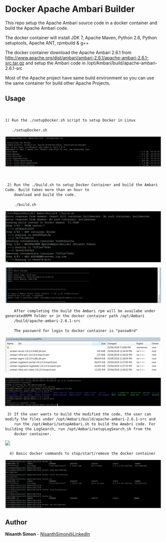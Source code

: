 # Docker Apache Ambari Builder

This repo setup the Apache Ambari source code in a docker container and build the Apache Ambari code. 

The docker container will install JDK 7, Apache Maven, Python 2.6, Python setuptools, Apache ANT, rpmbuild & g++

The docker container download the Apache Ambari 2.6.1 from http://www.apache.org/dist/ambari/ambari-2.6.1/apache-ambari-2.6.1-src.tar.gz and setup the Ambari code in /opt/Ambari/build/apache-ambari-2.6.1-src

Most of the Apache project have same build environment so you can use the same container for build other Apache Projects.
    

## Usage

<br>

    1) Run the ./setupDocker.sh script to setup Docker in Linux
       
       ./setupDocker.sh
       
![](img/setupDocker.png)
<br>
<br>
<br>
     
     
     
     2) Run the ./build.sh to setup Docker Container and build the Ambari Code. Build takes more than an hour to 
        download and build the code.
     
        ./build.sh
        
![](img/build.png)
        
![](img/build_out.png)
        
        
        After completing the build the Ambari rpm will be availabe under generatedRPM folder or in the docker container path /opt/Ambari
        /build/apache-ambari-2.6.1-src 
        
        The password for login to docker container is "passw0rd"
        
![](img/generatedRPMs.png)

![](img/codebase.png)



        
     3) If the user wants to build the modified the code, the user can modify the files under /opt/Ambari/build/apache-ambari-2.6.1-src and
        run the /opt/Ambari/setupAmbari.sh to build the Amabri code. For building the LogSearch, run /opt/Ambari/setupLogSearch.sh from the
        docker container.
    
 ![](img/blankspace.png)
      
      4) Basic docker commands to stop/start/remove the docker container
      
![](img/dockercommands.png)
        
        
        
## Author

**Nisanth Simon** - [NisanthSimon@LinkedIn]


[NisanthSimon@LinkedIn]: https://au.linkedin.com/in/nisanth-simon-03b2149
 
 
        
        
    
